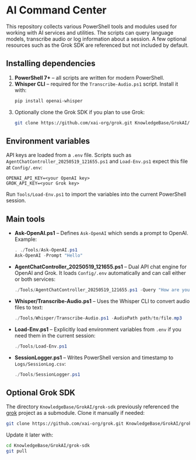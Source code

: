 # AI Command Center

This repository collects various PowerShell tools and modules used for working with AI services and utilities. The scripts can query language models, transcribe audio or log information about a session. A few optional resources such as the Grok SDK are referenced but not included by default.

## Installing dependencies

1. **PowerShell 7+** – all scripts are written for modern PowerShell.
2. **Whisper CLI** – required for the `Transcribe-Audio.ps1` script. Install it with:
   ```bash
   pip install openai-whisper
   ```
3. Optionally clone the Grok SDK if you plan to use Grok:
   ```bash
   git clone https://github.com/xai-org/grok.git KnowledgeBase/GrokAI/grok-sdk
   ```

## Environment variables

API keys are loaded from a `.env` file. Scripts such as `AgentChatController_20250519_121655.ps1` and `Load-Env.ps1` expect this file at `Config/.env`:

```
OPENAI_API_KEY=<your OpenAI key>
GROK_API_KEY=<your Grok key>
```

Run `Tools/Load-Env.ps1` to import the variables into the current PowerShell session.

## Main tools

- **Ask-OpenAI.ps1** – Defines `Ask-OpenAI` which sends a prompt to OpenAI. Example:
  ```powershell
  . ./Tools/Ask-OpenAI.ps1
  Ask-OpenAI -Prompt "Hello"
  ```
- **AgentChatController_20250519_121655.ps1** – Dual API chat engine for OpenAI and Grok. It loads `Config/.env` automatically and can call either or both services:
  ```powershell
  ./Tools/AgentChatController_20250519_121655.ps1 -Query "How are you?" -Mode Both
  ```
- **Whisper/Transcribe-Audio.ps1** – Uses the Whisper CLI to convert audio files to text:
  ```powershell
  ./Tools/Whisper/Transcribe-Audio.ps1 -AudioPath path/to/file.mp3
  ```
- **Load-Env.ps1** – Explicitly load environment variables from `.env` if you need them in the current session:
  ```powershell
  ./Tools/Load-Env.ps1
  ```
- **SessionLogger.ps1** – Writes PowerShell version and timestamp to `Logs/SessionLog.csv`:
  ```powershell
  ./Tools/SessionLogger.ps1
  ```

## Optional Grok SDK

The directory `KnowledgeBase/GrokAI/grok-sdk` previously referenced the [grok](https://github.com/xai-org/grok) project as a submodule. Clone it manually if needed:
```bash
git clone https://github.com/xai-org/grok.git KnowledgeBase/GrokAI/grok-sdk
```
Update it later with:
```bash
cd KnowledgeBase/GrokAI/grok-sdk
git pull
```
